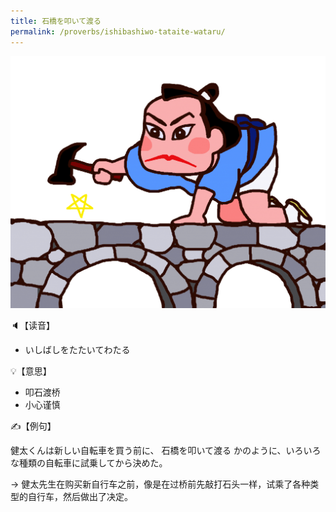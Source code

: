 ```yaml
---
title: 石橋を叩いて渡る
permalink: /proverbs/ishibashiwo-tataite-wataru/
---
```


![](/assets/images/proverbs/ichibashiwo-tatite-wataru-1024x819.png)

🔈【读音】

- いしばしをたたいてわたる

💡【意思】

- 叩石渡桥
- 小心谨慎

✍️【例句】

健太くんは新しい自転車を買う前に、 石橋を叩いて渡る かのように、いろいろな種類の自転車に試乗してから決めた。

→ 健太先生在购买新自行车之前，像是在过桥前先敲打石头一样，试乘了各种类型的自行车，然后做出了决定。